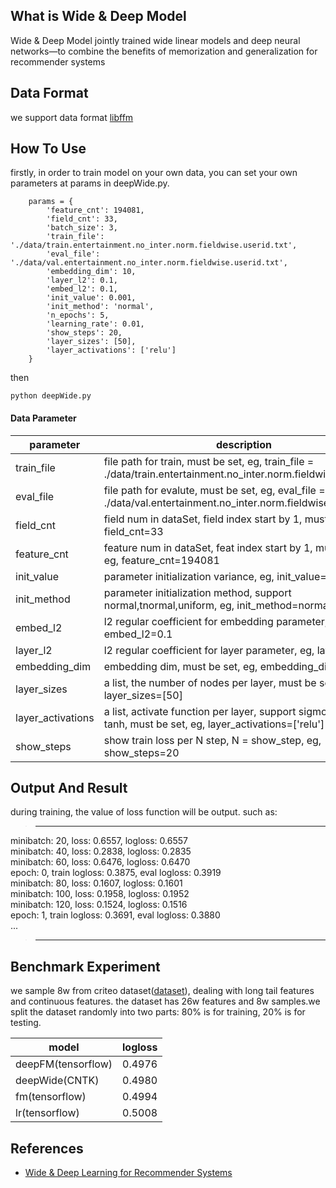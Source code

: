 ## What is Wide & Deep Model 
Wide & Deep Model jointly trained wide linear models and deep neural networks—to combine the benefits of memorization and generalization for recommender systems
## Data Format
we support data format [libffm](https://github.com/guestwalk/libffm)

## How To Use

firstly, in order to train model on your own data, you can set your own parameters at params in deepWide.py.
```
    params = {
        'feature_cnt': 194081,
        'field_cnt': 33,
        'batch_size': 3,
        'train_file': './data/train.entertainment.no_inter.norm.fieldwise.userid.txt',
        'eval_file': './data/val.entertainment.no_inter.norm.fieldwise.userid.txt',
        'embedding_dim': 10,
        'layer_l2': 0.1,
        'embed_l2': 0.1,
        'init_value': 0.001,
        'init_method': 'normal',
        'n_epochs': 5,
        'learning_rate': 0.01,
        'show_steps': 20,
        'layer_sizes': [50],
        'layer_activations': ['relu']
    }

``` 
then
```
python deepWide.py
``` 

#### Data Parameter
parameter |description | 
----|------| 
train_file | file path for train, must be set, eg, train_file = ./data/train.entertainment.no_inter.norm.fieldwise.userid.txt
eval_file | file path for evalute, must be set, eg, eval_file = ./data/val.entertainment.no_inter.norm.fieldwise.userid.txt
field_cnt | field num in dataSet, field index start by 1, must be set, eg, field_cnt=33
feature_cnt | feature num in dataSet, feat index start by 1, must be set , eg, feature_cnt=194081
init_value | parameter initialization variance, eg, init_value=0.001
init_method | parameter initialization method, support normal,tnormal,uniform, eg, init_method=normal
embed_l2 | l2 regular coefficient for embedding parameter, eg, embed_l2=0.1
layer_l2 | l2 regular coefficient for layer parameter, eg, layer_l2=0.1
embedding_dim | embedding dim, must be set, eg, embedding_dim=10
layer_sizes | a list, the number of nodes per layer, must be set, eg, layer_sizes=[50]
layer_activations | a list, activate function per layer, support sigmoid, relu, tanh, must be set, eg, layer_activations=['relu']
show_steps | show train loss per N step, N = show_step, eg, show_steps=20
## Output And Result
during training, the value of loss function will be output. such as:
>------
minibatch: 20, loss: 0.6557, logloss: 0.6557<br>
minibatch: 40, loss: 0.2838, logloss: 0.2835<br>
minibatch: 60, loss: 0.6476, logloss: 0.6470<br>
epoch: 0, train logloss: 0.3875, eval logloss: 0.3919<br>
minibatch: 80, loss: 0.1607, logloss: 0.1601<br>
minibatch: 100, loss: 0.1958, logloss: 0.1952<br>
minibatch: 120, loss: 0.1524, logloss: 0.1516<br>
epoch: 1, train logloss: 0.3691, eval logloss: 0.3880<br>
...
>------

## Benchmark Experiment
we sample 8w from criteo dataset([dataset](https://www.kaggle.com/c/criteo-display-ad-challenge)), dealing with long tail features and continuous features. the dataset has 26w features and 8w samples.we split the dataset randomly into two parts: 80% is for training, 20% is for testing.

model |logloss | 
----|------| 
deepFM(tensorflow) | 0.4976 | 
deepWide(CNTK) | 0.4980 | 
fm(tensorflow) | 0.4994 |  
lr(tensorflow) | 0.5008 |   

## References
- [Wide & Deep Learning for Recommender Systems](https://arxiv.org/abs/1606.07792)
